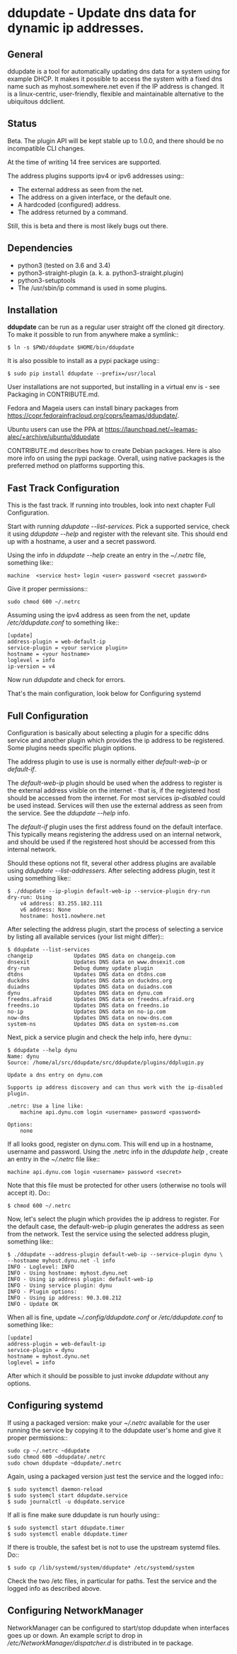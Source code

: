 ddupdate - Update dns data for dynamic ip addresses.
====================================================

General
-------

ddupdate is a tool for automatically updating dns data for a system using
for example DHCP. It makes it  possible to access the system with
a fixed dns name such as myhost.somewhere.net even if the IP address is
changed. It is a linux-centric, user-friendly, flexible and maintainable
alternative to the ubiquitous ddclient.

Status
------

Beta. The plugin API will be kept stable up to 1.0.0, and there should be
no incompatible CLI changes.

At the time of writing 14 free services are supported.

The address plugins supports ipv4 or ipv6 addresses using::
  - The external address as seen from the net.
  - The address on a given interface, or the default one.
  - A hardcoded (configured) address.
  - The address returned by a command.

Still, this is beta and there is most likely bugs out there.

Dependencies
------------

  - python3 (tested on 3.6 and 3.4)
  - python3-straight-plugin (a. k. a. python3-straight.plugin)
  - python3-setuptools
  - The /usr/sbin/ip command is used in some plugins.

Installation
------------

**ddupdate** can be run as a regular user straight off the cloned git
directory. To make it possible to run from anywhere make a symlink::

    $ ln -s $PWD/ddupdate $HOME/bin/ddupdate

It is also possible to install as a pypi package using::

    $ sudo pip install ddupdate --prefix=/usr/local

User installations are not supported, but installing in a virtual env is \-
see Packaging in CONTRIBUTE.md.

Fedora and Mageia users can install binary packages from
https://copr.fedorainfracloud.org/coprs/leamas/ddupdate/.

Ubuntu users can use the PPA at
https://launchpad.net/~leamas-alec/+archive/ubuntu/ddupdate

CONTRIBUTE.md describes how to create Debian packages. Here is also more
info on using the pypi package. Overall, using native packages is the
preferred method on platforms supporting this.

Fast Track Configuration
------------------------

This is the fast track. If running into troubles, look into next
chapter Full Configuration.

Start with running *ddupdate --list-services*. Pick a supported
service, check it using *ddupdate --help <service>* and register with
the relevant site. This should end up with a hostname, a user and a
secret password.

Using the info in *ddupdate --help <service>* create an entry in the
*~/.netrc* file, something like::

    machine  <service host> login <user> password <secret password>

Give it proper permissions::

    sudo chmod 600 ~/.netrc

Assuming using the ipv4 address as seen from the net, update
*/etc/ddupdate.conf* to something like::

    [update]
    address-plugin = web-default-ip
    service-plugin = <your service plugin>
    hostname = <your hostname>
    loglevel = info
    ip-version = v4

Now run *ddupdate* and check for errors.

That's the main configuration, look below for Configuring systemd


Full Configuration
------------------

Configuration is basically about selecting a plugin for a specific ddns
service and another plugin which provides the ip address to be registered.
Some plugins needs specific plugin options.

The address plugin to use is use is normally either *default-web-ip*
or *default-if*.

The *default-web-ip* plugin should be used when the address to register is
the external address visible on the internet - that is, if the registered
host should be accessed from the internet. For most services
*ip-disabled* could be used instead. Services will then use the external
address as seen from the service. See the *ddupdate --help <service>* info.

The *default-if* plugin uses the first address found on the default
interface. This typically means registering the address used on an internal
network, and should be used if the registered host should be accessed from
this internal network.

Should these options not fit, several other address plugins are available
using *ddupdate --list-addressers*.  After selecting address plugin, test
it using something like::

    $ ./ddupdate --ip-plugin default-web-ip --service-plugin dry-run
    dry-run: Using
        v4 address: 83.255.182.111
        v6 address: None
        hostname: host1.nowhere.net

After selecting the address plugin, start the process of selecting a
service by listing all available services (your list might differ)::

    $ ddupdate --list-services
    changeip             Updates DNS data on changeip.com
    dnsexit              Updates DNS data on www.dnsexit.com
    dry-run              Debug dummy update plugin
    dtdns                Updates DNS data on dtdns.com
    duckdns              Updates DNS data on duckdns.org
    duiadns              Updates DNS data on duiadns.com
    dynu                 Updates DNS data on dynu.com
    freedns.afraid       Updates DNS data on freedns.afraid.org
    freedns.io           Updates DNS data on freedns.io
    no-ip                Updates DNS data on no-ip.com
    now-dns              Updates DNS data on now-dns.com
    system-ns            Updates DNS data on system-ns.com

Next, pick a service plugin and check the help info, here dynu::

    $ ddupdate --help dynu
    Name: dynu
    Source: /home/al/src/ddupdate/src/ddupdate/plugins/ddplugin.py

    Update a dns entry on dynu.com

    Supports ip address discovery and can thus work with the ip-disabled
    plugin.

    .netrc: Use a line like:
        machine api.dynu.com login <username> password <password>

    Options:
        none

If all looks good, register on dynu.com. This will end up in a hostname,
username and password. Using the .netrc info in the *ddupdate help
<service>*, create an entry in the *~/.netrc*  file like::

    machine api.dynu.com login <username> password <secret>

Note that this file must be protected for other users (otherwise no tools
will accept it). Do::

    $ chmod 600 ~/.netrc

Now, let's select the plugin which provides the ip address to register.
For the default case, the default-web-ip plugin generates the address as
seen from the network. Test the service using the selected address plugin,
something like::

    $ ./ddupdate --address-plugin default-web-ip --service-plugin dynu \
    --hostname myhost.dynu.net -l info
    INFO - Loglevel: INFO
    INFO - Using hostname: myhost.dynu.net
    INFO - Using ip address plugin: default-web-ip
    INFO - Using service plugin: dynu
    INFO - Plugin options:
    INFO - Using ip address: 90.3.08.212
    INFO - Update OK

When all is fine, update *~/.config/ddupdate.conf* or */etc/ddupdate.conf* to
something like::

    [update]
    address-plugin = web-default-ip
    service-plugin = dynu
    hostname = myhost.dynu.net
    loglevel = info

After which it should be possible to just invoke *ddupdate* without any
options.

Configuring systemd
-------------------
If using a packaged version: make your  *~/.netrc*  available for the
user running the service by copying it to the ddupdate user's home and
give it proper permissions::

    sudo cp ~/.netrc ~ddupdate
    sudo chmod 600 ~ddupdate/.netrc
    sudo chown ddupdate ~ddupdate/.netrc

Again, using a packaged version just test the service and the logged info::

    $ sudo systemctl daemon-reload
    $ sudo systemcl start ddupdate.service
    $ sudo journalctl -u ddupdate.service

If all is fine make sure ddupdate is run hourly using::

    $ sudo systemctl start ddupdate.timer
    $ sudo systemctl enable ddupdate.timer

If there is trouble, the safest bet is not to use the upstream
systemd files. Do::

    $ sudo cp /lib/systemd/system/ddupdate* /etc/systemd/system

Check the two /etc files, in particular for paths. Test the service and
the logged info as described above.


Configuring NetworkManager
--------------------------

NetworkManager can be configured to start/stop ddupdate when interfaces goes
up or down. An example script to drop in */etc/NetworkManager/dispatcher.d*
is distributed in te package.

